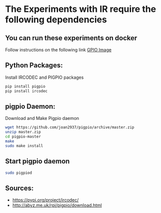# **The Experiments with IR require the following dependencies**

## You can run these experiments on docker

Follow instructions on the following link
[GPIO Image](https://hub.docker.com/r/fpcasar/gpio)




## **Python Packages:**
Install IRCODEC and PIGPIO packages

```bash
pip install pigpio
pip install ircodec
```

## **pigpio Daemon:**
Download and Make Pigpio daemon
```bash
wget https://github.com/joan2937/pigpio/archive/master.zip
unzip master.zip
cd pigpio-master
make
sudo make install
```

## **Start pigpio daemon**
```bash
sudo pigpiod
```


## **Sources:**
- https://pypi.org/project/ircodec/
- http://abyz.me.uk/rpi/pigpio/download.html



